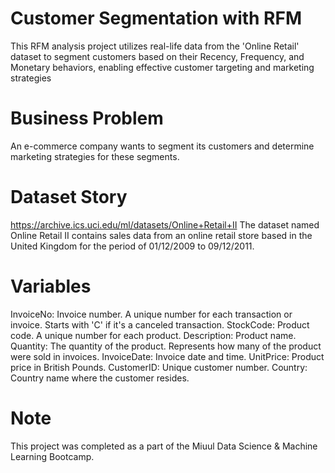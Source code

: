 # Customer Segmentation with RFM
 This RFM analysis project utilizes real-life data from the 'Online Retail' dataset to segment customers based on their Recency, Frequency, and Monetary behaviors, enabling effective customer targeting and marketing strategies


# **Business Problem**

An e-commerce company wants to segment its customers and determine marketing strategies for these segments.


# **Dataset Story**

https://archive.ics.uci.edu/ml/datasets/Online+Retail+II
The dataset named Online Retail II contains sales data from an online retail store based in the United Kingdom for the period of 01/12/2009 to 09/12/2011.


# Variables
InvoiceNo: Invoice number. A unique number for each transaction or invoice. Starts with 'C' if it's a canceled transaction.
StockCode: Product code. A unique number for each product.
Description: Product name.
Quantity: The quantity of the product. Represents how many of the product were sold in invoices.
InvoiceDate: Invoice date and time.
UnitPrice: Product price in British Pounds.
CustomerID: Unique customer number.
Country: Country name where the customer resides.


# **Note**
This project was completed as a part of the Miuul Data Science & Machine Learning Bootcamp.